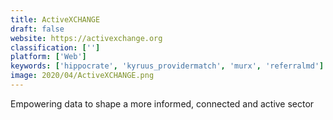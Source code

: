 ```yaml
---
title: ActiveXCHANGE
draft: false 
website: https://activexchange.org
classification: ['']
platform: ['Web']
keywords: ['hippocrate', 'kyruus_providermatch', 'murx', 'referralmd']
image: 2020/04/ActiveXCHANGE.png
---
```

Empowering data to shape a more informed, connected and active sector